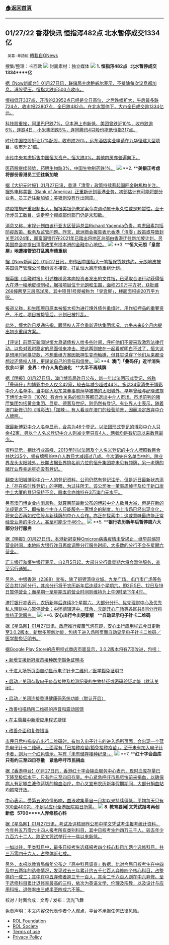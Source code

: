 ###  [:house:返回首頁](https://github.com/ourhimalayas/txt)
---


## 01/27/22 香港快讯 恒指泻482点 北水暂停成交1334亿
` 英喜-粵語組` [轉載自GNews](https://gnews.org/zh-hans/1918629/)

搜集/整理：卡西欧
![](https://assets.gnews.org/wp-content/uploads/2022/01/0127fenmian.jpg)
封面素材：独立媒体
![](https://assets.gnews.org/wp-content/uploads/2022/01/2022-01-27-1.png)
**1. ****恒指泻****482****点****   ****北水暂停成交****1334****亿**

[据【Now新闻台】01月27日讯，联储局主席鲍威尔表示，不排除每次议息都加息，港股受压，恒指大跌近500点收市。](https://news.now.com/home/finance/player?newsId=464671)

[恒指低开337点，开市的23952点已经是全日高位，之后跌幅扩大，午后最多跌724点，收市报23807点，全日跌482点。在北水暂停下，大市全日成交逾1334亿元。](https://news.now.com/home/finance/player?newsId=464671)

[科技股重挫，阿里巴巴跌7%，见本港上市新低，美团曾跌近10%，收市跌逾6%，连跌4日，小米集团跌5%，连同腾讯4只股份拖低恒指317点。](https://news.now.com/home/finance/player?newsId=464671)

[时代中国控股折让17%配股，收市跌26%，远东酒店实业申请在九华径建大型项目，收市升2.1倍。](https://news.now.com/home/finance/player?newsId=464671)

[市传中央考虑拆售中国恒大资产，恒大跌3%，其他内房亦普遍向下。](https://news.now.com/home/finance/player?newsId=464671)

[医药股继续弱势，药明生物跌3%，中国生物制药跌1%。](https://news.now.com/home/finance/player?newsId=464671)
![](https://assets.gnews.org/wp-content/uploads/2022/01/2022-01-27-2.png)
**2. ****美银正考虑将部份香港员工迁往新加坡**

[据【大纪元时报】01月27日讯，香港「清零」政策持续惹起国际金融机构关注，据外电称美银（Bank of America）正重新计划香港业务，初部估计有可能将部分业务、员工迁往新加坡；美银则没有作出回应。](https://hk.epochtimes.com/news/2022-01-27/26310611)

[防疫措施严重限制出入，据报美银仍未定案今次调动属于永久性或是短暂性，至于所涉员工数目、调走整个抑或部份部门仍是未知数。](https://hk.epochtimes.com/news/2022-01-27/26310611)

[消息又称，审视计划由该行亚太区营运总监Richard Yacenda负责，考虑因素包括防疫政策、税务及监管问题。昨天，欧洲商会报告表示香港「清零」政策或导致封关至2024年，而富国银行在2021年已踏出将地区总部由香港迁往新加坡计划，另美国商会亦提出清零政策有损本港的金融中心地位。](https://hk.epochtimes.com/news/2022-01-27/26310611)
![](https://assets.gnews.org/wp-content/uploads/2022/01/2022-01-27-3.png)
**3. ****恒大元朗「皇宫屋」地遭接管恐打乱离岸债重组**

[据【Now新闻台】01月27日讯，市传因中国恒大一笔担保贷款违约，元朗地皮被美国资产管理公司橡树资本接管，打乱恒大离岸债重组计划。](https://news.now.com/home/finance/player?newsId=464633)

[据英国《金融时报》引述橡树资本向投资者发出的文件指，已采取合法行动获得恒大在港一幅地皮控制权，据报项目位于元朗和生围，面积220万平方呎，获批建268幢两至三层高洋房，其中项目1号屋被称为「皇宫屋」，楼面面积逾20万平方呎。](https://news.now.com/home/finance/player?newsId=464633)

[报道又称，和生围项目原本被恒大视为进行境外债务重组时，用作抵押品的重要资产，不过，项目被接管后，计划已被打乱。](https://news.now.com/home/finance/player?newsId=464633)

[此外，恒大昨日发通告指，跟债权人开会重新评估集团状况，力争未来6个月内提出初步重组方案。](https://news.now.com/home/finance/player?newsId=464633)

[【评论】前两天新闻说恒大恳请债权人给多些时间，呼吁他们不要采取激烈法律行动，以免对现时稳定的局面带来冲击。把这两则放在一起看就明白不过了，恒大这是想用时间换贷款，不想重组方案因抵押生变而触礁，但其实说穿了他们从来都没想过还债权人钱，更逞论自己的责任和信誉。](https://news.now.com/home/finance/player?newsId=464633)
![](https://assets.gnews.org/wp-content/uploads/2022/01/2022-01-27-4.png)
**4. ****澳门「叠码仔」近半消失****   ****仅余****42****家****   ****业界：中介人角色淡化****   ****大半不再续牌**

[据【明报】01月27日讯，澳门博监局昨日公布，新一年以法团形式登记、俗称「叠码仔」的博彩中介人仅余42家，较去年减少超过44%，多达34家消失于博彩中介人名单中。当中除大股东兼董事周焯华被捕的太阳城外，早年曾经与纪晓波旗下博华太平洋（1076）有合作关系的恒升等都已退出中介人市场。市场前列的赌厅集团包括黄金集团、巨星、德晋及世纪，则仍然有登记。有业界人士表示，随着澳门新修订的《博彩法》「加辣」，有人看淡在澳门的经营前景，因而决定放弃中介人牌照。](https://news.mingpao.com/pns/經濟/article/20220127/s00004/1643221692323/澳門「疊碼仔」近半消失-僅餘42家-業界-中介人角色淡化-大半不再續牌)

[据最新博彩中介人名单显示，合共为46个登记，以法团形式登记的博彩中介人只余42家，另以个人名义登记中介人则减少至只有4人，两者均是有纪录以来数目最少。](https://news.mingpao.com/pns/經濟/article/20220127/s00004/1643221692323/澳門「疊碼仔」近半消失-僅餘42家-業界-中介人角色淡化-大半不再續牌)

[资料显示，相比行业高峰、2013年时以法团及个人名义登记的中介人牌照数目合共达235个，领有牌照的中介人数目大减超过八成。今次消失在名单当中的，除业界龙头太阳城外，长期占据业界排名前六位的恒升集团亦未见有领牌，另一老牌的赌厅业界幸运星亦没有登记。](https://news.mingpao.com/pns/經濟/article/20220127/s00004/1643221692323/澳門「疊碼仔」近半消失-僅餘42家-業界-中介人角色淡化-大半不再續牌)

[翻查太阳城博彩中介一人的登记资料，公司仍然有登记注册，但是近日最新状态添上「存在临时性登记」的字眼，为过往所无。该公司唯一董事周焯华及位于新口岸中土大厦的登记保持不变，股本金亦维持在3万澳门元水平。](https://news.mingpao.com/pns/經濟/article/20220127/s00004/1643221692323/澳門「疊碼仔」近半消失-僅餘42家-業界-中介人角色淡化-大半不再續牌)

[另有澳门博企业内消息称，就算目前最新公布的博彩中介人数目大减，但是在新的法规要求下，即按每个中介人只能服务一家博企的制度，加上市场已经出现变化，将来会否再如过往般与新续牌的中介人合作，亦正在探索中；这或意味最终能正常经营业务的中介人，甚至可能少于46个。](https://news.mingpao.com/pns/經濟/article/20220127/s00004/1643221692323/澳門「疊碼仔」近半消失-僅餘42家-業界-中介人角色淡化-大半不再續牌)
![](https://assets.gnews.org/wp-content/uploads/2022/01/2022-01-27-5.png)
**5. ****银行农历新年后暂停周六大部分分行服务**

[据【明报】01月27日讯，本港新冠变种Omicron病毒疫情未受遏止，继早前缩短营业时间，本地四大银行昨日再度调整分行服务时间，大多数的分行不会在星期六营业。](https://news.mingpao.com/pns/經濟/article/20220127/s00004/1643221694180/銀行農曆新年後暫停周六大部分分行服務)

[汇丰银行和恒生银行表示，自2月5日起，大部分分行逢星期六将会暂停服务，直至另行通知。](https://news.mingpao.com/pns/經濟/article/20220127/s00004/1643221694180/銀行農曆新年後暫停周六大部分分行服務)

[另外，中银香港（2388）宣布，除了铜锣湾电业城、九龙广场、屯门市广场等各区合共12间分行，其余分行将于农历新年后连续3个星期六，即2月5日、12日及19日暂停营业；而星期一至星期五的营业时间则维持为上午9时至下午4时。](https://news.mingpao.com/pns/經濟/article/20220127/s00004/1643221694180/銀行農曆新年後暫停周六大部分分行服務)

[渣打银行亦表示，农历新年后连续3个星期六，大部分分行、优先理财中心及优先私人理财中心暂停营业；中环德辅道中、旺角、元朗开心广场等各区共6间分行将维持正常服务。](https://news.mingpao.com/pns/經濟/article/20220127/s00004/1643221694180/銀行農曆新年後暫停周六大部分分行服務)
![](https://assets.gnews.org/wp-content/uploads/2022/01/2022-01-27-6.png)
**6. ****安心出行今出更新版****   ****自动显示电子针卡二维码**

[据【星岛网】01月27日讯，政府推行疫苗气泡在即，安心出行应用程式今日更新至3.0.2版本，新增多项新功能，包括于进入场所页面自动显示电子针卡二维码／医学豁免证明书。](https://std.stheadline.com/realtime/article/1803095/即時-港聞-安心出行今出更新版-自動顯示電子針卡二維碼)

[据Google Play Store的应用程式商店页面显示，3.0.2版本将有7项改进，包括：](https://std.stheadline.com/realtime/article/1803095/即時-港聞-安心出行今出更新版-自動顯示電子針卡二維碼)

[• 新增支援新冠疫苗接种医学豁免证明书](https://std.stheadline.com/realtime/article/1803095/即時-港聞-安心出行今出更新版-自動顯示電子針卡二維碼)

[• 于进入场所页面自动显示电子针卡二维码／医学豁免证明书](https://std.stheadline.com/realtime/article/1803095/即時-港聞-安心出行今出更新版-自動顯示電子針卡二維碼)

[• 启动／关闭存取电子疫苗接种及检测纪录的生物特征或密码验证功能（默认关闭）](https://std.stheadline.com/realtime/article/1803095/即時-港聞-安心出行今出更新版-自動顯示電子針卡二維碼)

[• 启动／关闭连接香港健康码系统功能（默认开启）](https://std.stheadline.com/realtime/article/1803095/即時-港聞-安心出行今出更新版-自動顯示電子針卡二維碼)

[• 改善扫描场所二维码的声音和震动回馈](https://std.stheadline.com/realtime/article/1803095/即時-港聞-安心出行今出更新版-自動顯示電子針卡二維碼)

[• 在主萤幕中新增应用程式捷径](https://std.stheadline.com/realtime/article/1803095/即時-港聞-安心出行今出更新版-自動顯示電子針卡二維碼)

[• 改善介面和复修错误](https://std.stheadline.com/realtime/article/1803095/即時-港聞-安心出行今出更新版-自動顯示電子針卡二維碼)

[市民日后扫描安心出行二维码时，有加入电子针卡的进入场所页面，会出现一个蓝色电子针卡二维码，上面写有「已接种疫苗/豁免接种疫苗」，至于未有加入电子针卡者，则为一个红色告示，写有「未有储存接种纪录」。](https://std.stheadline.com/realtime/article/1803095/即時-港聞-安心出行今出更新版-自動顯示電子針卡二維碼)
![](https://assets.gnews.org/wp-content/uploads/2022/01/2022-01-27-7.png)
**7. ****红十字会血库只有约三至四日存量　紧急呼吁市民捐血**

[据【香港电台】01月27日讯，香港红十字会输血服务中心表示，现时血库存量已下降至极低水平，只有约三至四日存量。中心紧急呼吁市民尽快前来捐血，以确保病人有足够血液作适切的输血治疗，中心又宣布农历新年假期期间，大部分捐血站均照常开放。](https://news.rthk.hk/rthk/ch/component/k2/1630838-20220127.htm)

[中心表示，受第五波疫情影响，血液收集量自一月初以来持续偏低，平均每天只有300至400包，不足以应付全港医院每日所需。](https://news.rthk.hk/rthk/ch/component/k2/1630838-20220127.htm)
![](https://assets.gnews.org/wp-content/uploads/2022/01/2022-01-27-8.png)
**8. ****教育要闻****|****文凭试报考再创新低****   5700****人弃修核心科**

[据【星岛网】01月27日讯，考试及评核局昨公布中学文凭试考生报考统计资料，今年共五万零六十四人报考所有类别科目，其中日校考生约四万三千人，较去年少九百六十二人，跌至文凭试举行十一年以来新低。](https://std.stheadline.com/daily/article/2437740/日報-教育-教育要聞-文憑試報考再創新低-5700人棄修核心科)

[一如以往，甲类科目中，最多日校考生选择报考四个核心科目加两个选修科目，共三万零四十六人，占整体近七成。](https://std.stheadline.com/daily/article/2437740/日報-教育-教育要聞-文憑試報考再創新低-5700人棄修核心科)

[另外，本报以教育局每年公布之「高中科目调查」数据，比对今届日校考生在中四及中五两年的选修情况，发现过去三年累计约五千七百人弃修四个核心科目，占整体约一成二；其中在中五弃修者逾三千一百人，其余二千六百人则在中六弃修。至于选修科目累计退修率最高的三科，依次为英语文学、伦理及宗教，以及设计与应用科技，退修率由三成半至四成六不等。](https://std.stheadline.com/daily/article/2437740/日報-教育-教育要聞-文憑試報考再創新低-5700人棄修核心科)

校对 / 封面合成：文粤 / 发布：流光飞舞

 

免责声明：本文内容仅代表作者个人观点，平台不承担任何法律风险。

- [ROL Foundation](https://rolfoundation.org/)
- [ROL Society](https://rolsociety.org/)
- [Terms of use](https://gnews.org/terms-of-use-3/)
- [Privacy Policy](https://gnews.org/privacy-policy/)
